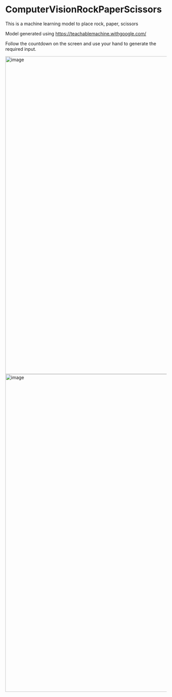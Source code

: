# ComputerVisionRockPaperScissors

This is a machine learning model to place rock, paper, scissors

Model generated using https://teachablemachine.withgoogle.com/

Follow the countdown on the screen and use your hand to generate the required input.


<img width="990" alt="image" src="https://user-images.githubusercontent.com/4700433/180419338-b2003bc4-3cf0-4678-80e9-e189cd36fb7e.png">

<img width="990" alt="image" src="https://user-images.githubusercontent.com/4700433/180419748-760bf0b4-3ae7-4b13-a698-0a2c7ad1497a.png">
